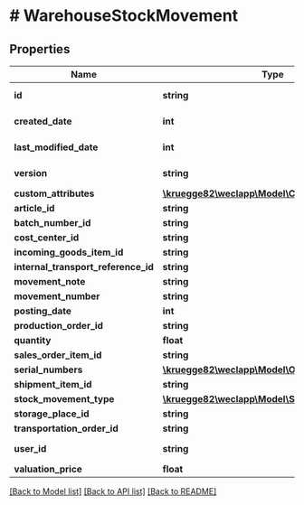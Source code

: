 # # WarehouseStockMovement

## Properties

Name | Type | Description | Notes
------------ | ------------- | ------------- | -------------
**id** | **string** |  | [optional] [readonly]
**created_date** | **int** |  | [optional] [readonly]
**last_modified_date** | **int** |  | [optional] [readonly]
**version** | **string** |  | [optional] [readonly]
**custom_attributes** | [**\kruegge82\weclapp\Model\CustomAttribute[]**](CustomAttribute.md) |  | [optional]
**article_id** | **string** |  | [optional]
**batch_number_id** | **string** |  | [optional]
**cost_center_id** | **string** |  | [optional]
**incoming_goods_item_id** | **string** |  | [optional]
**internal_transport_reference_id** | **string** |  | [optional]
**movement_note** | **string** |  | [optional]
**movement_number** | **string** |  | [optional]
**posting_date** | **int** |  | [optional]
**production_order_id** | **string** |  | [optional]
**quantity** | **float** |  | [optional]
**sales_order_item_id** | **string** |  | [optional]
**serial_numbers** | [**\kruegge82\weclapp\Model\OnlyId[]**](OnlyId.md) |  | [optional]
**shipment_item_id** | **string** |  | [optional]
**stock_movement_type** | [**\kruegge82\weclapp\Model\StockMovementType**](StockMovementType.md) |  | [optional]
**storage_place_id** | **string** |  | [optional]
**transportation_order_id** | **string** |  | [optional]
**user_id** | **string** |  | [optional] [readonly]
**valuation_price** | **float** |  | [optional]

[[Back to Model list]](../../README.md#models) [[Back to API list]](../../README.md#endpoints) [[Back to README]](../../README.md)
